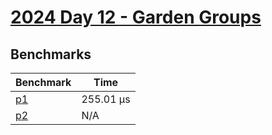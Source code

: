 # [2024 Day 12 - Garden Groups](https://adventofcode.com/2024/day/12)

## Benchmarks

<!-- BEGIN benches -->
| Benchmark              | Time       |
| ---------------------- | ---------- |
| [p1](./src/lib.rs#L10) | 255.01 µs |
| [p2](./src/lib.rs#L67) | N/A        |
<!-- END benches -->
<!-- BEGIN other_benches -->

<!-- END other_benches -->
